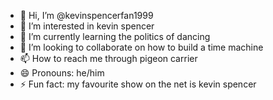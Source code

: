 - 👋 Hi, I’m @kevinspencerfan1999
- 👀 I’m interested in kevin spencer 
- 🌱 I’m currently learning the politics of dancing
- 💞️ I’m looking to collaborate on how to build a time machine
- 📫 How to reach me through pigeon carrier
- 😄 Pronouns: he/him
- ⚡ Fun fact: my favourite show on the net is kevin spencer 

<!---
kevinspencerfan1999/kevinspencerfan1999 is a ✨ special ✨ repository because its `README.md` (this file) appears on your GitHub profile.
You can click the Preview link to take a look at your changes.
--->
